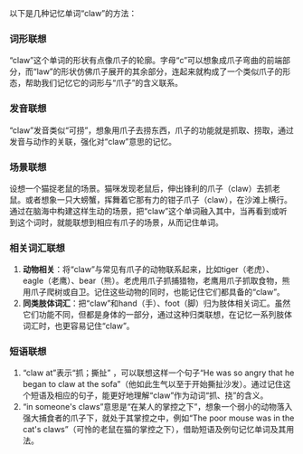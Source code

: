 以下是几种记忆单词“claw”的方法：

### 词形联想
“claw”这个单词的形状有点像爪子的轮廓。字母“c”可以想象成爪子弯曲的前端部分，而“law”的形状仿佛爪子展开的其余部分，连起来就构成了一个类似爪子的形态，帮助我们记忆它的词形与“爪子”的含义联系。

### 发音联想
“claw”发音类似“可捞”，想象用爪子去捞东西，爪子的功能就是抓取、捞取，通过发音与动作的关联，强化对“claw”意思的记忆。

### 场景联想
设想一个猫捉老鼠的场景。猫咪发现老鼠后，伸出锋利的爪子（claw）去抓老鼠。或者想象一只大螃蟹，挥舞着它那有力的钳子爪子（claw），在沙滩上横行。通过在脑海中构建这样生动的场景，把“claw”这个单词融入其中，当再看到或听到这个词时，就能联想到相应有爪子的场景，从而记住单词。

### 相关词汇联想
1. **动物相关**：将“claw”与常见有爪子的动物联系起来，比如tiger（老虎）、eagle（老鹰）、bear（熊）。老虎用爪子抓捕猎物，老鹰用爪子抓取食物，熊用爪子爬树或自卫。记住这些动物的同时，也能记住它们都具备的“claw”。
2. **同类肢体词汇**：把“claw”和hand（手）、foot（脚）归为肢体相关词汇。虽然它们功能不同，但都是身体的一部分，通过这种归类联想，在记忆一系列肢体词汇时，也更容易记住“claw”。

### 短语联想
1. “claw at”表示“抓；撕扯” ，可以联想这样一个句子“He was so angry that he began to claw at the sofa”（他如此生气以至于开始撕扯沙发）。通过记住这个短语及相应的句子，能更好地理解“claw”作为动词“抓、挠”的含义。
2. “in someone's claws”意思是“在某人的掌控之下”，想象一个弱小的动物落入强大捕食者的爪子下，就处于其掌控之中，例如“The poor mouse was in the cat's claws”（可怜的老鼠在猫的掌控之下），借助短语及例句记忆单词及其用法。 